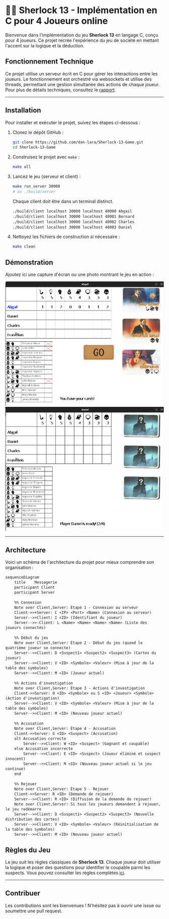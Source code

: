 # 🕵️‍♂️ Sherlock 13 - Implémentation en C pour 4 Joueurs online

Bienvenue dans l'implémentation du jeu **Sherlock 13** en langage C, conçu pour 4 joueurs. Ce projet recrée l'expérience du jeu de société en mettant l'accent sur la logique et la déduction.

## Fonctionnement Technique

Ce projet utilise un serveur écrit en C pour gérer les interactions entre les joueurs. Le fonctionnement est orchestré via websockets et utilise des threads, permettant une gestion simultanée des actions de chaque joueur. Pour plus de détails techniques, consultez le [rapport](doc/rapport.pdf).

---

## Installation

Pour installer et exécuter le projet, suivez les étapes ci-dessous :

1. Clonez le dépôt GitHub :

    ```bash
    git clone https://github.com/dan-lara/Sherlock-13-Game.git
    cd Sherlock-13-Game
    ```

2. Construisez le projet avec `make` :

    ```bash
    make all
    ```

3. Lancez le jeu (serveur et client) :

    ```bash
    make run_server 30000
    # ou ./build/server 
    ```

    Chaque client doit être dans un terminal distinct.

    ```bash
    ./build/client localhost 30000 localhost 40000 Abgail
    ./build/client localhost 30000 localhost 40001 Bernard
    ./build/client localhost 30000 localhost 40002 Charles
    ./build/client localhost 30000 localhost 40003 Daniel

    ```

4. Nettoyez les fichiers de construction si nécessaire :

    ```bash
    make clean
    ```

## Démonstration

Ajoutez ici une capture d'écran ou une photo montrant le jeu en action :

![Démonstration du jeu](doc/screenshots/Play_Idle.png)
![Démonstration du jeu](doc/screenshots/Replay_waiting.png)

---

## Architecture

Voici un schéma de l'architecture du projet pour mieux comprendre son organisation :

```mermaid
sequenceDiagram
    title    Messagerie
    participant Client
    participant Server

    %% Connexion
    Note over Client,Server: Étape 1 - Connexion au serveur
    Client->>+Server: C <IP> <Port> <Name> (Connexion au serveur)
    Server-->>Client: I <ID> (Identifiant du joueur)
    Server-->>-Client: L <Name> <Name> <Name> <Name> (Liste des joueurs connectés)

    %% Début du jeu
    Note over Client,Server: Étape 2 - Début du jeu (quand le quatrième joueur se connecte)
    Server-->>Client: D <Suspect1> <Suspect2> <Suspect3> (Cartes du joueur)
    Server-->>Client: V <ID> <Symbole> <Valeur> (Mise à jour de la table des symboles)
    Server-->>Client: M <ID> (Joueur actuel)

    %% Actions d'investigation
    Note over Client,Server: Étape 3 - Actions d'investigation
    Client->>Server: O <ID> <Symbole> ou S <ID> <Joueur> <Symbole> (Action d'investigation)
    Server-->>Client: V <ID> <Symbole> <Valeur> (Mise à jour de la table des symboles)
    Server-->>Client: M <ID> (Nouveau joueur actuel)

    %% Accusation
    Note over Client,Server: Étape 4 - Accusation
    Client->>Server: G <ID> <Suspect> (Accusation)
    alt Accusation correcte
        Server-->>Client: W <ID> <Suspect> (Gagnant et coupable)
    else Accusation incorrecte
        Server-->>Client: E <ID> <Suspect> (Joueur éliminé et suspect innocent)
        Server-->>Client: M <ID> (Nouveau joueur actuel si le jeu continue)
    end

    %% Rejouer
    Note over Client,Server: Étape 5 - Rejouer
    Client->>Server: R <ID> (Demande de rejouer)
    Server-->>Client: R <ID> (Diffusion de la demande de rejouer)
    Note over Client,Server: Si tous les joueurs demandent à rejouer, le jeu redémarre
    Server-->>Client: D <Suspect1> <Suspect2> <Suspect3> (Nouvelle distribution des cartes)
    Server-->>Client: V <ID> <Symbole> <Valeur> (Réinitialisation de la table des symboles)
    Server-->>Client: M <ID> (Nouveau joueur actuel)
```

## Règles du Jeu

Le jeu suit les règles classiques de **Sherlock 13**. Chaque joueur doit utiliser la logique et poser des questions pour identifier le coupable parmi les suspects. Vous pouvez consulter les règles complètes [ici](doc/regle.pdf).

---

## Contribuer

Les contributions sont les bienvenues ! N'hésitez pas à ouvrir une issue ou soumettre une pull request.
